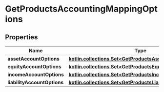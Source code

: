 
# GetProductsAccountingMappingOptions

## Properties
| Name | Type | Description | Notes |
| ------------ | ------------- | ------------- | ------------- |
| **assetAccountOptions** | [**kotlin.collections.Set&lt;GetProductsAssetAccountOptions&gt;**](GetProductsAssetAccountOptions.md) |  |  [optional] |
| **equityAccountOptions** | [**kotlin.collections.Set&lt;GetProductsEquityAccountOptions&gt;**](GetProductsEquityAccountOptions.md) |  |  [optional] |
| **incomeAccountOptions** | [**kotlin.collections.Set&lt;GetProductsIncomeAccountOptions&gt;**](GetProductsIncomeAccountOptions.md) |  |  [optional] |
| **liabilityAccountOptions** | [**kotlin.collections.Set&lt;GetProductsLiabilityAccountOptions&gt;**](GetProductsLiabilityAccountOptions.md) |  |  [optional] |



